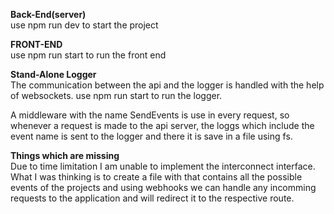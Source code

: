 **Back-End(server)**<br />
use npm run dev to start the project

**FRONT-END**<br />
use npm run start to run the front end

**Stand-Alone Logger**<br />
The communication between the api and the logger is handled with the help of websockets.
use npm run start to run the logger.

A middleware with the name SendEvents is use in every request, so whenever a request is made to the api server, the loggs which include the event name is sent to the logger and there it is save in a file using fs.

**Things which are missing**<br />
Due to time limitation I am unable to implement the interconnect interface.
What I was thinking is to create a file with that contains all the possible events of the projects and using webhooks we can handle any incomming requests to the application and will redirect it to the respective route.
